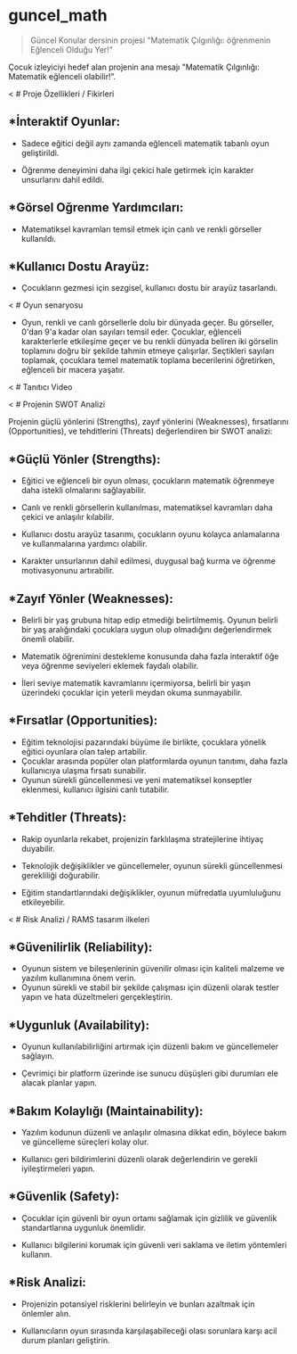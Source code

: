 # guncel_math
> Güncel Konular dersinin projesi
> "Matematik Çılgınlığı: öğrenmenin Eğlenceli Olduğu Yer!”

Çocuk izleyiciyi hedef alan projenin ana mesajı "Matematik Çılgınlığı: Matematik eğlenceli olabilir!”.

< # Proje Özellikleri / Fikirleri

## *İnteraktif Oyunlar:

 - Sadece eğitici değil aynı zamanda eğlenceli matematik tabanlı oyun geliştirildi.

 - Öğrenme deneyimini daha ilgi çekici hale getirmek için karakter unsurlarını dahil edildi.

## *Görsel Oğrenme Yardımcıları:

 - Matematiksel kavramları temsil etmek için canlı ve renkli görseller kullanıldı.

## *Kullanıcı Dostu Arayüz:

 - Çocukların gezmesi için sezgisel, kullanıcı dostu bir arayüz tasarlandı.


< # Oyun senaryosu

- Oyun, renkli ve canlı görsellerle dolu bir dünyada geçer. Bu görseller, 0'dan 9'a kadar olan sayıları temsil eder. Çocuklar, eğlenceli karakterlerle etkileşime geçer ve bu renkli dünyada beliren iki görselin toplamını doğru bir şekilde tahmin etmeye çalışırlar. Seçtikleri sayıları toplamak, çocuklara temel matematik toplama becerilerini öğretirken, eğlenceli bir macera yaşatır.


< # Tanıtıcı Video


< # Projenin SWOT Analizi

Projenin güçlü yönlerini (Strengths), zayıf yönlerini (Weaknesses), fırsatlarını (Opportunities), ve tehditlerini (Threats) değerlendiren bir SWOT analizi:

## *Güçlü Yönler (Strengths):

- Eğitici ve eğlenceli bir oyun olması, çocukların matematik öğrenmeye daha istekli olmalarını sağlayabilir.
  
- Canlı ve renkli görsellerin kullanılması, matematiksel kavramları daha çekici ve anlaşılır kılabilir.
  
- Kullanıcı dostu arayüz tasarımı, çocukların oyunu kolayca anlamalarına ve kullanmalarına yardımcı olabilir.
  
- Karakter unsurlarının dahil edilmesi, duygusal bağ kurma ve öğrenme motivasyonunu artırabilir.
  
## *Zayıf Yönler (Weaknesses):

- Belirli bir yaş grubuna hitap edip etmediği belirtilmemiş. Oyunun belirli bir yaş aralığındaki çocuklara uygun olup olmadığını değerlendirmek önemli olabilir.
  
- Matematik öğrenimini destekleme konusunda daha fazla interaktif öğe veya öğrenme seviyeleri eklemek faydalı olabilir.
  
- İleri seviye matematik kavramlarını içermiyorsa, belirli bir yaşın üzerindeki çocuklar için yeterli meydan okuma sunmayabilir.
  
## *Fırsatlar (Opportunities):

- Eğitim teknolojisi pazarındaki büyüme ile birlikte, çocuklara yönelik eğitici oyunlara olan talep artabilir.
- Çocuklar arasında popüler olan platformlarda oyunun tanıtımı, daha fazla kullanıcıya ulaşma fırsatı sunabilir.
- Oyunun sürekli güncellenmesi ve yeni matematiksel konseptler eklenmesi, kullanıcı ilgisini canlı tutabilir.

## *Tehditler (Threats):

- Rakip oyunlarla rekabet, projenizin farklılaşma stratejilerine ihtiyaç duyabilir.
  
- Teknolojik değişiklikler ve güncellemeler, oyunun sürekli güncellenmesi gerekliliği doğurabilir.
  
- Eğitim standartlarındaki değişiklikler, oyunun müfredatla uyumluluğunu etkileyebilir.

< # Risk Analizi / RAMS tasarım ilkeleri

## *Güvenilirlik (Reliability):

- Oyunun sistem ve bileşenlerinin güvenilir olması için kaliteli malzeme ve yazılım kullanımına önem verin.
- Oyunun sürekli ve stabil bir şekilde çalışması için düzenli olarak testler yapın ve hata düzeltmeleri gerçekleştirin.
  
## *Uygunluk (Availability):

- Oyunun kullanılabilirliğini artırmak için düzenli bakım ve güncellemeler sağlayın.
  
- Çevrimiçi bir platform üzerinde ise sunucu düşüşleri gibi durumları ele alacak planlar yapın.

## *Bakım Kolaylığı (Maintainability):

- Yazılım kodunun düzenli ve anlaşılır olmasına dikkat edin, böylece bakım ve güncelleme süreçleri kolay olur.
  
- Kullanıcı geri bildirimlerini düzenli olarak değerlendirin ve gerekli iyileştirmeleri yapın.
  
## *Güvenlik (Safety):

- Çocuklar için güvenli bir oyun ortamı sağlamak için gizlilik ve güvenlik standartlarına uygunluk önemlidir.
  
- Kullanıcı bilgilerini korumak için güvenli veri saklama ve iletim yöntemleri kullanın.

## *Risk Analizi:

- Projenizin potansiyel risklerini belirleyin ve bunları azaltmak için önlemler alın.

- Kullanıcıların oyun sırasında karşılaşabileceği olası sorunlara karşı acil durum planları geliştirin.

